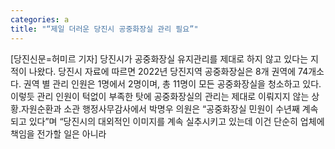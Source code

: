 ```yaml
---
categories: a
title: "“제일 더러운 당진시 공중화장실 관리 필요”"
---
```

[당진신문=허미르 기자] 당진시가 공중화장실 유지관리를 제대로 하지 않고 있다는 지적이 나왔다. 당진시 자료에 따르면 2022년 당진지역 공중화장실은 8개 권역에 74개소다. 권역 별 관리 인원은 1명에서 2명이며, 총 11명이 모든 공중화장실을 청소하고 있다. 이렇듯 관리 인원이 턱없이 부족한 탓에 공중화장실의 관리는 제대로 이뤄지지 않는 상황.자원순환과 소관 행정사무감사에서 박명우 의원은 “공중화장실 민원이 수년째 계속되고 있다”며 “당진시의 대외적인 이미지를 계속 실추시키고 있는데 이건 단순히 업체에 책임을 전가할 일은 아니라